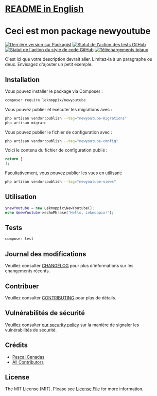 # [README in English](README-en.MD)

# Ceci est mon package newyoutube

[![Dernière version sur Packagist](https://img.shields.io/packagist/v/leknoppix/newyoutube.svg?style=flat-square)](https://packagist.org/packages/leknoppix/newyoutube)
[![Statut de l'action des tests GitHub](https://img.shields.io/github/actions/workflow/status/leknoppix/newyoutube/run-tests.yml?branch=main&label=tests&style=flat-square)](https://github.com/leknoppix/newyoutube/actions?query=workflow%3Arun-tests+branch%3Amain)
[![Statut de l'action du style de code GitHub](https://img.shields.io/github/actions/workflow/status/leknoppix/newyoutube/fix-php-code-style-issues.yml?branch=main&label=style%20de%20code&style=flat-square)](https://github.com/leknoppix/newyoutube/actions?query=workflow%3A"Fix+PHP+code+style+issues"+branch%3Amain)
[![Téléchargements totaux](https://img.shields.io/packagist/dt/leknoppix/newyoutube.svg?style=flat-square)](https://packagist.org/packages/leknoppix/newyoutube)

C'est ici que votre description devrait aller. Limitez-la à un paragraphe ou deux. Envisagez d'ajouter un petit exemple.

## Installation

Vous pouvez installer le package via Composer :

```bash
composer require leknoppix/newyoutube
```

Vous pouvez publier et exécuter les migrations avec :

```bash
php artisan vendor:publish --tag="newyoutube-migrations"
php artisan migrate
```

Vous pouvez publier le fichier de configuration avec :

```bash
php artisan vendor:publish --tag="newyoutube-config"
```

Voici le contenu du fichier de configuration publié :

```php
return [
];
```

Facultativement, vous pouvez publier les vues en utilisant:

```bash
php artisan vendor:publish --tag="newyoutube-views"
```

## Utilisation

```php
$newYoutube = new Leknoppix\NewYoutube();
echo $newYoutube->echoPhrase('Hello, Leknoppix!');
```

## Tests

```bash
composer test
```

## Journal des modifications

Veuillez consulter [CHANGELOG](CHANGELOG.md) pour plus d'informations sur les changements récents.

## Contribuer

Veuillez consulter [CONTRIBUTING](CONTRIBUTING.md) pour plus de détails.

## Vulnérabilités de sécurité

Veuillez consulter [our security policy](../../security/policy) sur la manière de signaler les vulnérabilités de sécurité.

## Crédits

- [Pascal Canadas](https://github.com/leknoppix)
- [All Contributors](../../contributors)

## License

The MIT License (MIT). Please see [License File](LICENSE.md) for more information.
